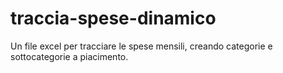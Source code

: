 # traccia-spese-dinamico
Un file excel per tracciare le spese mensili, creando categorie e sottocategorie a piacimento.
